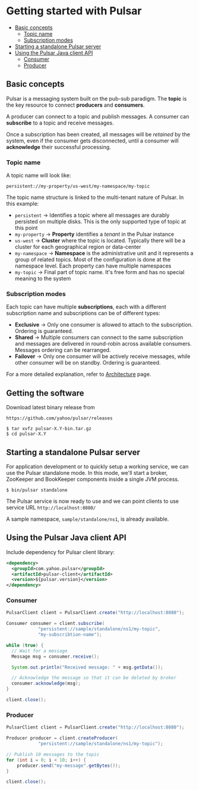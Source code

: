 
# Getting started with Pulsar

<!-- TOC depthFrom:2 depthTo:4 withLinks:1 updateOnSave:1 orderedList:0 -->

- [Basic concepts](#basic-concepts)
	- [Topic name](#topic-name)
	- [Subscription modes](#subscription-modes)
- [Starting a standalone Pulsar server](#starting-a-standalone-pulsar-server)
- [Using the Pulsar Java client API](#using-the-pulsar-java-client-api)
	- [Consumer](#consumer)
	- [Producer](#producer)

<!-- /TOC -->

## Basic concepts

Pulsar is a messaging system built on the pub-sub paradigm. The **topic**
is the key resource to connect **producers** and **consumers**.

A producer can connect to a topic and publish messages. A consumer can
**subscribe** to a topic and receive messages.

Once a subscription has been created, all messages will be *retained* by
the system, even if the consumer gets disconnected, until a consumer will
**acknowledge** their successful processing.

### Topic name

A topic name will look like:
```
persistent://my-property/us-west/my-namespace/my-topic
```

The topic name structure is linked to the multi-tenant nature of Pulsar.
In this example:
 * `persistent` → Identifies a topic where all messages are durably persisted
    on multiple disks. This is the only supported type of topic at this point
 * `my-property` → **Property** identifies a *tenant* in the Pulsar
    instance
 * `us-west` → **Cluster** where the topic is located. Typically there
    will be a cluster for each geographical region or data-center
 * `my-namespace` → **Namespace** is the administrative unit and it
    represents a group of related topics. Most of the configuration
    is done at the namespace level. Each property can have multiple
    namespaces
 * `my-topic` → Final part of topic name. It's free form and has no
    special meaning to the system

### Subscription modes

Each topic can have multiple **subscriptions**, each with a different
subscription name and subscriptions can be of different types:

 * **Exclusive** → Only one consumer is allowed to attach to the
  subscription. Ordering is guaranteed.
 * **Shared** → Multiple consumers can connect to the same subscription
   and messages are delivered in round-robin across available consumers.
	 Messages ordering can be rearranged.
 * **Failover** → Only one consumer will be actively receive messages,
   while other consumer will be on standby. Ordering is guaranteed.

For a more detailed explanation, refer to [Architecture](Architecture.md)
page.

## Getting the software

Download latest binary release from

```
https://github.com/yahoo/pulsar/releases
```

```shell
$ tar xvfz pulsar-X.Y-bin.tar.gz
$ cd pulsar-X.Y
```

## Starting a standalone Pulsar server

For application development or to quickly setup a working service,
we can use the Pulsar standalone mode. In this mode, we'll start
a broker, ZooKeeper and BookKeeper components inside a single JVM
process.

```shell
$ bin/pulsar standalone
```

The Pulsar service is now ready to use and we can point
clients to use service URL `http://localhost:8080/`

A sample namespace, `sample/standalone/ns1`, is already available.

## Using the Pulsar Java client API

Include dependency for Pulsar client library:

```xml
<dependency>
  <groupId>com.yahoo.pulsar</groupId>
  <artifactId>pulsar-client</artifactId>
  <version>${pulsar.version}</version>
</dependency>
```

### Consumer

```java
PulsarClient client = PulsarClient.create("http://localhost:8080");

Consumer consumer = client.subscribe(
            "persistent://sample/standalone/ns1/my-topic",
            "my-subscribtion-name");

while (true) {
  // Wait for a message
  Message msg = consumer.receive();

  System.out.println("Received message: " + msg.getData());

  // Acknowledge the message so that it can be deleted by broker
  consumer.acknowledge(msg);
}

client.close();
```


### Producer

```java
PulsarClient client = PulsarClient.create("http://localhost:8080");

Producer producer = client.createProducer(
            "persistent://sample/standalone/ns1/my-topic");

// Publish 10 messages to the topic
for (int i = 0; i < 10; i++) {
    producer.send("my-message".getBytes());
}

client.close();
```
